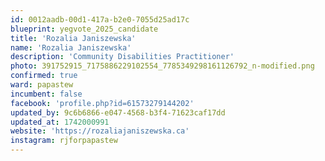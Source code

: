 ```yaml
---
id: 0012aadb-00d1-417a-b2e0-7055d25ad17c
blueprint: yegvote_2025_candidate
title: 'Rozalia Janiszewska'
name: 'Rozalia Janiszewska'
description: 'Community Disabilities Practitioner'
photo: 391752915_7175886229102554_7785349298161126792_n-modified.png
confirmed: true
ward: papastew
incumbent: false
facebook: 'profile.php?id=61573279144202'
updated_by: 9c6b6866-e047-4568-b3f4-71623caf17dd
updated_at: 1742000991
website: 'https://rozaliajaniszewska.ca'
instagram: rjforpapastew
---
```

